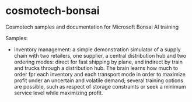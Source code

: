 # cosmotech-bonsai
Cosmotech samples and documentation for Microsoft Bonsai AI training

Samples:
* inventory management: a simple demonstration simulator of a supply chain with two retailers, one supplier, a central distribution hub and two ordering modes: direct for fast shipping by plane, and indirect by train and trucks through a distribution hub.  The brain learns how much to order fpr each inventory and each transport mode in order to maximize profit under an uncertain and volatile demand; several training options are possible, such as respect of storage constraints or seek a minimum service level while maximizing profit.
